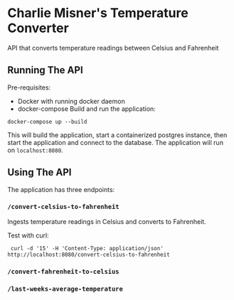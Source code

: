 # Charlie Misner's Temperature Converter
API that converts temperature readings between Celsius and Fahrenheit

## Running The API
Pre-requisites:
- Docker with running docker daemon
- docker-compose
Build and run the application:
```
docker-compose up --build
```
This will build the application, start a containerized postgres instance, then start the application and 
connect to the database. The application will run on `localhost:8080`.

## Using The API
The application has three endpoints:

### `/convert-celsius-to-fahrenheit`
Ingests temperature readings in Celsius and converts to Fahrenheit.

Test with curl:
```
 curl -d '15' -H 'Content-Type: application/json' http://localhost:8080/convert-celsius-to-fahrenheit
```
### `/convert-fahrenheit-to-celsius`
### `/last-weeks-average-temperature`
